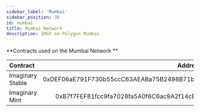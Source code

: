 ```yaml
---
sidebar_label: 'Mumbai'
sidebar_position: 30
id: mumbai
title: Mumbai Network
description: IMGY on Polygon Mumbai
---
```


**Contracts used on the Mumbai Network **

| Contract | Address | Testnet | Source |
| :--- | ---: | ---: | ---: |
| Imaginary Stable | 0xDEF06aE791F730b55ccC63AEABa75B2498B71bF4 | [Mumbai.Polygonscan](https://mumbai.polygonscan.com/address/0xdef06ae791f730b55ccc63aeaba75b2498b71bf4) | [Github](https://github.com/Imaginary-Finance/IMGYv1-drafts/tree/main/contracts/stable/ImaginaryStable.sol) |
| Imaginary Mint | 0xB7f7FEF81fcc9fa7028fa5A0f6C6ac9A2f14cB0f | [Mumbai.Polygonscan](https://mumbai.polygonscan.com/token/0xb7f7fef81fcc9fa7028fa5a0f6c6ac9a2f14cb0f) | [Github](https://github.com/Imaginary-Finance/IMGYv1-drafts/tree/main/contracts/legacy/ImaginaryMint.sol) |
